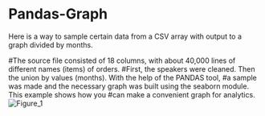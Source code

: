 # Pandas-Graph
Here is a way to sample certain data from a CSV array with output to a graph divided by months.

#The source file consisted of 18 columns, with about 40,000 lines of different names (items) of orders. 
#First, the speakers were cleaned. Then the union by values (months). With the help of the PANDAS tool, 
#a sample was made and the necessary graph was built using the seaborn module. This example shows how you 
#can make a convenient graph for analytics.
![Figure_1](https://user-images.githubusercontent.com/74147342/156130573-bbbcdf03-3535-47de-aff2-d210b1238e2f.png)
